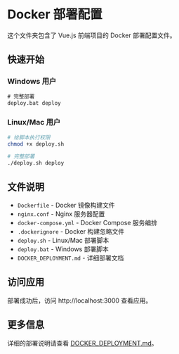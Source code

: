 # Docker 部署配置

这个文件夹包含了 Vue.js 前端项目的 Docker 部署配置文件。

## 快速开始

### Windows 用户
```cmd
# 完整部署
deploy.bat deploy
```

### Linux/Mac 用户
```bash
# 给脚本执行权限
chmod +x deploy.sh

# 完整部署
./deploy.sh deploy
```

## 文件说明

- `Dockerfile` - Docker 镜像构建文件
- `nginx.conf` - Nginx 服务器配置
- `docker-compose.yml` - Docker Compose 服务编排
- `.dockerignore` - Docker 构建忽略文件
- `deploy.sh` - Linux/Mac 部署脚本
- `deploy.bat` - Windows 部署脚本
- `DOCKER_DEPLOYMENT.md` - 详细部署文档

## 访问应用

部署成功后，访问 http://localhost:3000 查看应用。

## 更多信息

详细的部署说明请查看 [DOCKER_DEPLOYMENT.md](DOCKER_DEPLOYMENT.md)。